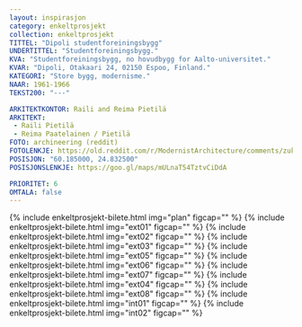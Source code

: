```yaml
---
layout: inspirasjon
category: enkeltprosjekt
collection: enkeltprosjekt
TITTEL: "Dipoli studentforeiningsbygg"
UNDERTITTEL: "Studentforeiningsbygg."
KVA: "Studentforeiningsbygg, no hovudbygg for Aalto-universitet."
KVAR: "Dipoli, Otakaari 24, 02150 Espoo, Finland."
KATEGORI: "Store bygg, modernisme."
NAAR: 1961-1966
TEKST200: "---"

ARKITEKTKONTOR: Raili and Reima Pietilä
ARKITEKT:
 - Raili Pietilä
 - Reima Paatelainen / Pietilä
FOTO: archineering (reddit)
FOTOLENKJE: https://old.reddit.com/r/ModernistArchitecture/comments/zuk06r/dipoli_student_union_building_otaniemi_finland/
POSISJON: "60.185000, 24.832500"
POSISJONSLENKJE: https://goo.gl/maps/mULnaT54TztvCiDdA

PRIORITET: 6
OMTALA: false
---
```

{% include enkeltprosjekt-bilete.html   img="plan" figcap="" %}
{% include enkeltprosjekt-bilete.html   img="ext01" figcap="" %}
{% include enkeltprosjekt-bilete.html   img="ext02" figcap="" %}
{% include enkeltprosjekt-bilete.html   img="ext03" figcap="" %}
{% include enkeltprosjekt-bilete.html   img="ext05" figcap="" %}
{% include enkeltprosjekt-bilete.html   img="ext06" figcap="" %}
{% include enkeltprosjekt-bilete.html   img="ext07" figcap="" %}
{% include enkeltprosjekt-bilete.html   img="ext04" figcap="" %}
{% include enkeltprosjekt-bilete.html   img="ext08" figcap="" %}
{% include enkeltprosjekt-bilete.html   img="int01" figcap="" %}
{% include enkeltprosjekt-bilete.html   img="int02" figcap="" %}